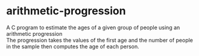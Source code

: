 # arithmetic-progression
A C program to  estimate the ages of a given group of people using an arithmetic progression<br />
The progression takes the values of the first age and the number of people in the sample then computes the age of each person.
